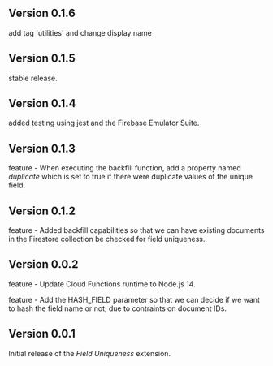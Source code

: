 ## Version 0.1.6

add tag 'utilities' and change display name

## Version 0.1.5

stable release.

## Version 0.1.4

added testing using jest and the Firebase Emulator Suite.

## Version 0.1.3

feature - When executing the backfill function, add a property named _duplicate_ which is set to true if there were duplicate values of the unique field.

## Version 0.1.2

feature - Added backfill capabilities so that we can have existing documents in the Firestore collection be checked for field uniqueness.

## Version 0.0.2

feature - Update Cloud Functions runtime to Node.js 14.

feature - Add the HASH_FIELD parameter so that we can decide if we want to hash the field name or not, due to contraints on document IDs.

## Version 0.0.1

Initial release of the _Field Uniqueness_ extension.